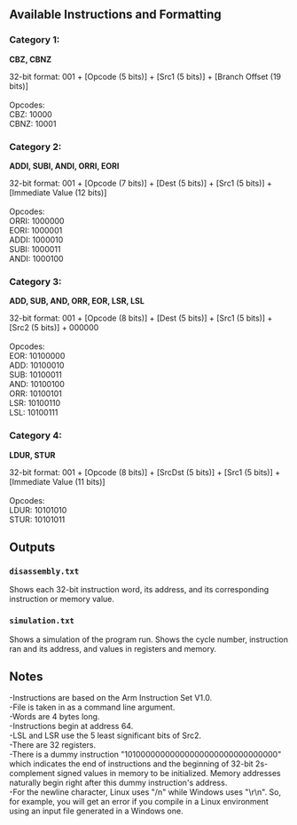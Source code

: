 ## Available Instructions and Formatting

### Category 1:

**CBZ, CBNZ**

32-bit format:
001 + [Opcode (5 bits)] + [Src1 (5 bits)] + [Branch Offset (19 bits)]
<br/><br/>
Opcodes: <br/>
CBZ: 10000 <br/>
CBNZ: 10001 <br/>

### Category 2:

**ADDI, SUBI, ANDI, ORRI, EORI**

32-bit format:
001 + [Opcode (7 bits)] + [Dest (5 bits)] + [Src1 (5 bits)] + [Immediate Value (12 bits)]
<br/><br/>
Opcodes: <br/>
ORRI: 1000000 <br/>
EORI: 1000001 <br/>
ADDI: 1000010 <br/>
SUBI: 1000011 <br/>
ANDI: 1000100 <br/>

### Category 3:

**ADD, SUB, AND, ORR, EOR, LSR, LSL**

32-bit format:
001 + [Opcode (8 bits)] + [Dest (5 bits)] + [Src1 (5 bits)] + [Src2 (5 bits)] + 000000
<br/><br/>
Opcodes: <br/>
EOR: 10100000 <br/>
ADD: 10100010 <br/>
SUB: 10100011 <br/>
AND: 10100100 <br/>
ORR: 10100101 <br/>
LSR: 10100110 <br/>
LSL: 10100111 <br/>

### Category 4:

**LDUR, STUR**

32-bit format:
001 + [Opcode (8 bits)] + [SrcDst (5 bits)] + [Src1 (5 bits)] + [Immediate Value (11 bits)]
<br/><br/>
Opcodes: <br/>
LDUR: 10101010 <br/>
STUR: 10101011 <br/>

## Outputs

### `disassembly.txt`

Shows each 32-bit instruction word, its address, and its corresponding instruction or memory value.

### `simulation.txt`

Shows a simulation of the program run. Shows the cycle number, instruction ran and its address, and values in registers and memory.

## Notes

-Instructions are based on the Arm Instruction Set V1.0. <br/>
-File is taken in as a command line argument. <br/>
-Words are 4 bytes long. <br/>
-Instructions begin at address 64. <br/>
-LSL and LSR use the 5 least significant bits of Src2. <br/>
-There are 32 registers. <br/>
-There is a dummy instruction "10100000000000000000000000000000" which indicates the end of instructions and the beginning of 32-bit 2s-complement signed values in memory to be initialized. Memory addresses naturally begin right after this dummy instruction's address. <br/>
-For the newline character, Linux uses "/n" while Windows uses "\r\n". So, for example, you will get an error if you compile in a Linux environment using an input file generated in a Windows one.
